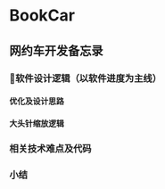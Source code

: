 # BookCar

## 网约车开发备忘录

### 软件设计逻辑（以软件进度为主线）

#### 优化及设计思路

#### 大头针缩放逻辑

#### 



### 相关技术难点及代码

### 小结



